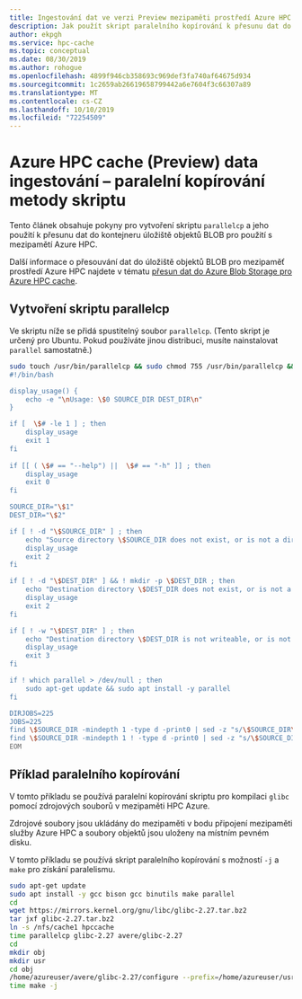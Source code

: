 ```yaml
---
title: Ingestování dat ve verzi Preview mezipaměti prostředí Azure HPC – paralelní kopírování skriptu
description: Jak použít skript paralelního kopírování k přesunu dat do cíle úložiště objektů BLOB v mezipaměti HPC Azure
author: ekpgh
ms.service: hpc-cache
ms.topic: conceptual
ms.date: 08/30/2019
ms.author: rohogue
ms.openlocfilehash: 4899f946cb358693c969def3fa740af64675d934
ms.sourcegitcommit: 1c2659ab26619658799442a6e7604f3c66307a89
ms.translationtype: MT
ms.contentlocale: cs-CZ
ms.lasthandoff: 10/10/2019
ms.locfileid: "72254509"
---
```

# <a name="azure-hpc-cache-preview-data-ingest---parallel-copy-script-method"></a>Azure HPC cache (Preview) data ingestování – paralelní kopírování metody skriptu

Tento článek obsahuje pokyny pro vytvoření skriptu ``parallelcp`` a jeho použití k přesunu dat do kontejneru úložiště objektů BLOB pro použití s mezipamětí Azure HPC.

Další informace o přesouvání dat do úložiště objektů BLOB pro mezipaměť prostředí Azure HPC najdete v tématu [přesun dat do Azure Blob Storage pro Azure HPC cache](hpc-cache-ingest.md).

## <a name="create-the-parallelcp-script"></a>Vytvoření skriptu parallelcp

Ve skriptu níže se přidá spustitelný soubor `parallelcp`. (Tento skript je určený pro Ubuntu. Pokud používáte jinou distribuci, musíte nainstalovat ``parallel`` samostatně.)

```bash
sudo touch /usr/bin/parallelcp && sudo chmod 755 /usr/bin/parallelcp && sudo sh -c "/bin/cat >/usr/bin/parallelcp" <<EOM 
#!/bin/bash

display_usage() { 
    echo -e "\nUsage: \$0 SOURCE_DIR DEST_DIR\n" 
} 

if [  \$# -le 1 ] ; then 
    display_usage
    exit 1
fi 
 
if [[ ( \$# == "--help") ||  \$# == "-h" ]] ; then 
    display_usage
    exit 0
fi 

SOURCE_DIR="\$1"
DEST_DIR="\$2"

if [ ! -d "\$SOURCE_DIR" ] ; then
    echo "Source directory \$SOURCE_DIR does not exist, or is not a directory"
    display_usage
    exit 2
fi

if [ ! -d "\$DEST_DIR" ] && ! mkdir -p \$DEST_DIR ; then
    echo "Destination directory \$DEST_DIR does not exist, or is not a directory"
    display_usage
    exit 2
fi

if [ ! -w "\$DEST_DIR" ] ; then
    echo "Destination directory \$DEST_DIR is not writeable, or is not a directory"
    display_usage
    exit 3
fi

if ! which parallel > /dev/null ; then
    sudo apt-get update && sudo apt install -y parallel
fi

DIRJOBS=225
JOBS=225
find \$SOURCE_DIR -mindepth 1 -type d -print0 | sed -z "s/\$SOURCE_DIR\///" | parallel --will-cite -j\$DIRJOBS -0 "mkdir -p \$DEST_DIR/{}"
find \$SOURCE_DIR -mindepth 1 ! -type d -print0 | sed -z "s/\$SOURCE_DIR\///" | parallel --will-cite -j\$JOBS -0 "cp -P \$SOURCE_DIR/{} \$DEST_DIR/{}"
EOM
```

## <a name="parallel-copy-example"></a>Příklad paralelního kopírování

V tomto příkladu se používá paralelní kopírování skriptu pro kompilaci ``glibc`` pomocí zdrojových souborů v mezipaměti HPC Azure.

Zdrojové soubory jsou ukládány do mezipaměti v bodu připojení mezipaměti služby Azure HPC a soubory objektů jsou uloženy na místním pevném disku.

V tomto příkladu se používá skript paralelního kopírování s možností ``-j`` a ``make`` pro získání paralelismu.

```bash
sudo apt-get update
sudo apt install -y gcc bison gcc binutils make parallel
cd
wget https://mirrors.kernel.org/gnu/libc/glibc-2.27.tar.bz2
tar jxf glibc-2.27.tar.bz2
ln -s /nfs/cache1 hpccache
time parallelcp glibc-2.27 avere/glibc-2.27
cd
mkdir obj
mkdir usr
cd obj
/home/azureuser/avere/glibc-2.27/configure --prefix=/home/azureuser/usr
time make -j
```
